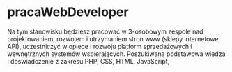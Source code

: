 # pracaWebDeveloper
Na tym stanowisku będziesz pracować w 3-osobowym zespole nad projektowaniem, rozwojem i utrzymaniem stron www (sklepy internetowe, API), uczestniczyć w opiece i rozwoju platform sprzedażowych i wewnętrznych systemów wspierających. Poszukiwana podstawowa wiedza i doświadczenie z zakresu PHP, CSS, HTML, JavaScript,
